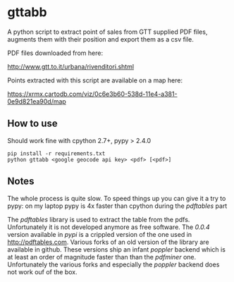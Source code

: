 # gttabb

A python script to extract point of sales from GTT supplied PDF files, augments them
with their position and export them as a csv file.

PDF files downloaded from here:

http://www.gtt.to.it/urbana/rivenditori.shtml

Points extracted with this script are available on a map here:

https://xrmx.cartodb.com/viz/0c6e3b60-538d-11e4-a381-0e9d821ea90d/map

## How to use

Should work fine with cpython 2.7+, pypy > 2.4.0

```
pip install -r requirements.txt
python gttabb <google geocode api key> <pdf> [<pdf>]
```

## Notes

The whole process is quite slow. To speed things up you can give it a try to pypy:
on my laptop pypy is 4x faster than cpython during the *pdftables* part

The *pdftables* library is used to extract the table from the pdfs. Unfortunately it
is not developed anymore as free software. The *0.0.4* version available in *pypi*
is a crippled version of the one used in http://pdftables.com.
Various forks of an old version of the library are available in github. These versions
ship an infant *poppler* backend which is at least an order of magnitude faster than
than the *pdfminer* one. Unfortunately the various forks and especially the *poppler*
backend does not work ouf of the box.
